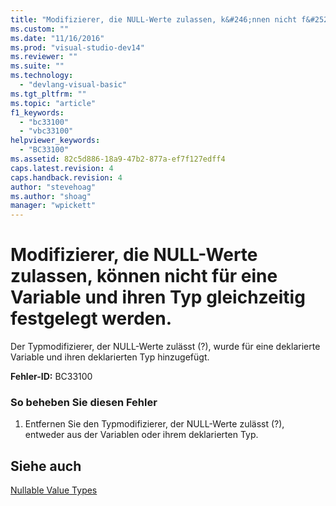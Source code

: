 ```yaml
---
title: "Modifizierer, die NULL-Werte zulassen, k&#246;nnen nicht f&#252;r eine Variable und ihren Typ gleichzeitig festgelegt werden. | Microsoft Docs"
ms.custom: ""
ms.date: "11/16/2016"
ms.prod: "visual-studio-dev14"
ms.reviewer: ""
ms.suite: ""
ms.technology: 
  - "devlang-visual-basic"
ms.tgt_pltfrm: ""
ms.topic: "article"
f1_keywords: 
  - "bc33100"
  - "vbc33100"
helpviewer_keywords: 
  - "BC33100"
ms.assetid: 82c5d886-18a9-47b2-877a-ef7f127edff4
caps.latest.revision: 4
caps.handback.revision: 4
author: "stevehoag"
ms.author: "shoag"
manager: "wpickett"
---
```

# Modifizierer, die NULL-Werte zulassen, k&#246;nnen nicht f&#252;r eine Variable und ihren Typ gleichzeitig festgelegt werden.
Der Typmodifizierer, der NULL\-Werte zulässt \(?\), wurde für eine deklarierte Variable und ihren deklarierten Typ hinzugefügt.  
  
 **Fehler\-ID:** BC33100  
  
### So beheben Sie diesen Fehler  
  
1.  Entfernen Sie den Typmodifizierer, der NULL\-Werte zulässt \(?\), entweder aus der Variablen oder ihrem deklarierten Typ.  
  
## Siehe auch  
 [Nullable Value Types](../../visual-basic/programming-guide/language-features/data-types/nullable-value-types.md)